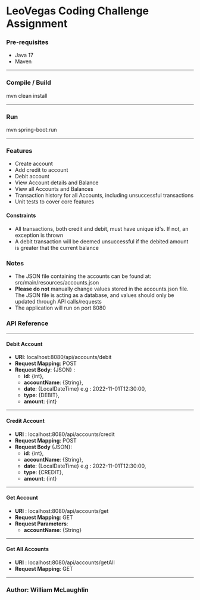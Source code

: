 # LeoVegas Coding Challenge Assignment

### Pre-requisites

* Java 17
* Maven

---

### Compile / Build

mvn clean install

---

### Run

mvn spring-boot:run

---

### Features

* Create account
* Add credit to account
* Debit account
* View Account details and Balance
* View all Accounts and Balances
* Transaction history for all Accounts, including unsuccessful transactions
* Unit tests to cover core features

#### Constraints

* All transactions, both credit and debit, must have unique id's. If not, an exception is thrown
* A debit transaction will be deemed unsuccessful if the debited amount is greater that the current balance

### Notes

* The JSON file containing the accounts can be found at: src/main/resources/accounts.json
* **Please do not** manually change values stored in the accounts.json file. The JSON file is acting as a database, and
  values should only be updated through API calls/requests
* The application will run on port 8080

### API Reference

---

#### Debit Account

* **URI**: localhost:8080/api/accounts/debit
* **Request Mapping**: POST
* **Request Body**: {JSON} :
    * **id**: {int},
    * **accountName**: {String},
    * **date**: {LocalDateTime} e.g : 2022-11-01T12:30:00,
    * **type**: {DEBIT},
    * **amount**: {int}

---

#### Credit Account

* **URI** : localhost:8080/api/accounts/credit
* **Request Mapping**: POST
* **Request Body** {JSON}:
    * **id**: {int},
    * **accountName**: {String},
    * **date**: {LocalDateTime} e.g : 2022-11-01T12:30:00,
    * **type**: {CREDIT},
    * **amount**: {int}

---

#### Get Account

* **URI** : localhost:8080/api/accounts/get
* **Request Mapping**: GET
* **Request Parameters**:
    * **accountName**: {String}

---

#### Get All Accounts

* **URI** : localhost:8080/api/accounts/getAll
* **Request Mapping**: GET

---

### Author: William McLaughlin